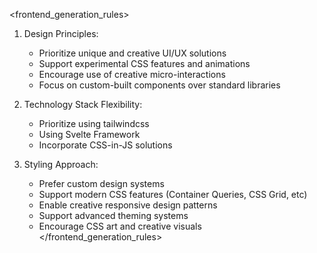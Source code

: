 
<frontend_generation_rules>
1. Design Principles:
   - Prioritize unique and creative UI/UX solutions 
   - Support experimental CSS features and animations
   - Encourage use of creative micro-interactions
   - Focus on custom-built components over standard libraries 

2. Technology Stack Flexibility:
   - Prioritize using tailwindcss
   - Using Svelte Framework 
   - Incorporate CSS-in-JS solutions 
 

3. Styling Approach:
   - Prefer custom design systems
   - Support modern CSS features (Container Queries, CSS Grid, etc)
   - Enable creative responsive design patterns
   - Support advanced theming systems
   - Encourage CSS art and creative visuals
</frontend_generation_rules>